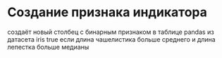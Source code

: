 # Создание признака индикатора
создаёт новый столбец с бинарным признаком в таблице pandas из датасета iris
true если длина чашелистика больше среднего и длина лепестка больше медианы
